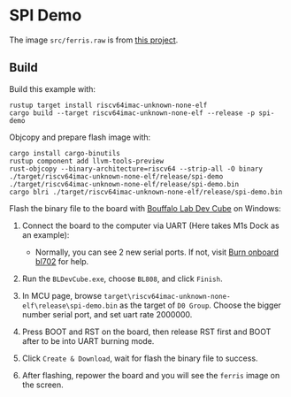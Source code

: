 # SPI Demo

The image `src/ferris.raw` is from [this project](https://github.com/almindor/st7789-examples).

## Build

Build this example with:

```
rustup target install riscv64imac-unknown-none-elf
cargo build --target riscv64imac-unknown-none-elf --release -p spi-demo
```

Objcopy and prepare flash image with:

```
cargo install cargo-binutils
rustup component add llvm-tools-preview
rust-objcopy --binary-architecture=riscv64 --strip-all -O binary ./target/riscv64imac-unknown-none-elf/release/spi-demo ./target/riscv64imac-unknown-none-elf/release/spi-demo.bin
cargo blri ./target/riscv64imac-unknown-none-elf/release/spi-demo.bin
```

Flash the binary file to the board with [Bouffalo Lab Dev Cube](https://dev.bouffalolab.com/download) on Windows:

1. Connect the board to the computer via UART (Here takes M1s Dock as an example):
    - Normally, you can see 2 new serial ports. If not, visit [Burn onboard bl702](https://wiki.sipeed.com/hardware/en/maix/m1s/other/start.html#Burn-onboard-bl702) for help.
  
2. Run the `BLDevCube.exe`, choose `BL808`, and click `Finish`.
   
3. In MCU page, browse `target\riscv64imac-unknown-none-elf\release\spi-demo.bin` as the target of `D0 Group`. Choose the bigger number serial port, and set uart rate 2000000.

4. Press BOOT and RST on the board, then release RST first and BOOT after to be into UART burning mode.

5. Click `Create & Download`, wait for flash the binary file to success.

6. After flashing, repower the board and you will see the `ferris` image on the screen.